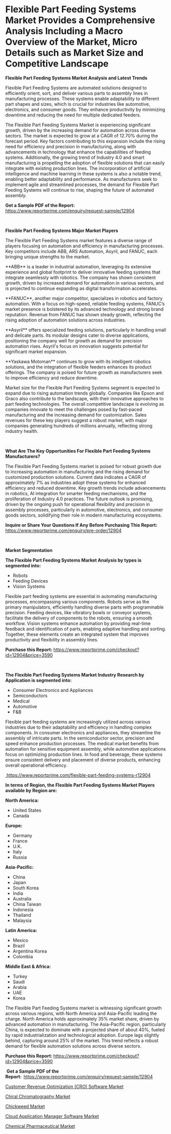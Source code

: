 <p><h1>Flexible Part Feeding Systems Market Provides a Comprehensive Analysis Including a Macro Overview of the Market, Micro Details such as Market Size and Competitive Landscape</h1></p><p><strong>Flexible Part Feeding Systems Market Analysis and Latest Trends</strong></p>
<p><p>Flexible Part Feeding Systems are automated solutions designed to efficiently orient, sort, and deliver various parts to assembly lines in manufacturing processes. These systems enable adaptability to different part shapes and sizes, which is crucial for industries like automotive, electronics, and consumer goods. They enhance productivity by minimizing downtime and reducing the need for multiple dedicated feeders.</p><p>The Flexible Part Feeding Systems Market is experiencing significant growth, driven by the increasing demand for automation across diverse sectors. The market is expected to grow at a CAGR of 12.70% during the forecast period. Key factors contributing to this expansion include the rising need for efficiency and precision in manufacturing, along with advancements in technology that enhance the capabilities of feeding systems. Additionally, the growing trend of Industry 4.0 and smart manufacturing is propelling the adoption of flexible solutions that can easily integrate with existing production lines. The incorporation of artificial intelligence and machine learning in these systems is also a notable trend, enabling better adaptability and performance. As manufacturers seek to implement agile and streamlined processes, the demand for Flexible Part Feeding Systems will continue to rise, shaping the future of automated assembly.</p></p>
<p><strong>Get a Sample PDF of the Report:&nbsp;</strong> <a href="https://www.reportprime.com/enquiry/request-sample/12904?utm_campaign=120&utm_medium=2&utm_source=Github&utm_content=ia&utm_term=27112024&utm_id=flexible-part-feeding-systems">https://www.reportprime.com/enquiry/request-sample/12904</a></p>
<p>&nbsp;</p>
<p><strong>Flexible Part Feeding Systems Major Market Players</strong></p>
<p><p>The Flexible Part Feeding Systems market features a diverse range of players focusing on automation and efficiency in manufacturing processes. Key competitors include ABB, ARS Automation, Asyril, and FANUC, each bringing unique strengths to the market.</p><p>**ABB** is a leader in industrial automation, leveraging its extensive experience and global footprint to deliver innovative feeding systems that integrate seamlessly with robotics. The company has shown consistent growth, driven by increased demand for automation in various sectors, and is projected to continue expanding as digital transformation accelerates.</p><p>**FANUC**, another major competitor, specializes in robotics and factory automation. With a focus on high-speed, reliable feeding systems, FANUC’s market presence is bolstered by its advanced technology and strong brand reputation. Revenue from FANUC has shown steady growth, reflecting the rising adoption of automation solutions across industries.</p><p>**Asyril** offers specialized feeding solutions, particularly in handling small and delicate parts. Its modular designs cater to diverse applications, positioning the company well for growth as demand for precision automation rises. Asyril's focus on innovation suggests potential for significant market expansion.</p><p>**Yaskawa Motoman** continues to grow with its intelligent robotics solutions, and the integration of flexible feeders enhances its product offerings. The company is poised for future growth as manufacturers seek to improve efficiency and reduce downtime.</p><p>Market size for the Flexible Part Feeding Systems segment is expected to expand due to rising automation trends globally. Companies like Epson and Graco also contribute to the landscape, with their innovative approaches to part feeding technologies. The overall competitive landscape is evolving as companies innovate to meet the challenges posed by fast-paced manufacturing and the increasing demand for customization. Sales revenues for these key players suggest a robust market, with major companies generating hundreds of millions annually, reflecting strong industry health.</p></p>
<p>&nbsp;</p>
<p><strong>What Are The Key Opportunities For Flexible Part Feeding Systems Manufacturers?</strong></p>
<p><p>The Flexible Part Feeding Systems market is poised for robust growth due to increasing automation in manufacturing and the rising demand for customized production solutions. Current data indicates a CAGR of approximately 7% as industries adopt these systems for enhanced efficiency and reduced downtime. Key growth trends include advancements in robotics, AI integration for smarter feeding mechanisms, and the proliferation of Industry 4.0 practices. The future outlook is promising, driven by the ongoing push for operational flexibility and precision in assembly processes, particularly in automotive, electronics, and consumer goods sectors, solidifying their role in modern manufacturing ecosystems.</p></p>
<p><strong>Inquire or Share Your Questions If Any Before Purchasing This Report:</strong> <a href="https://www.reportprime.com/enquiry/pre-order/12904?utm_campaign=120&utm_medium=2&utm_source=Github&utm_content=ia&utm_term=27112024&utm_id=flexible-part-feeding-systems">https://www.reportprime.com/enquiry/pre-order/12904</a></p>
<p>&nbsp;</p>
<p><strong>Market Segmentation</strong></p>
<p><strong>The Flexible Part Feeding Systems Market Analysis by types is segmented into:</strong></p>
<p><ul><li>Robots</li><li>Feeding Devices</li><li>Vision Systems</li></ul></p>
<p><p>Flexible part feeding systems are essential in automating manufacturing processes, encompassing various components. Robots serve as the primary manipulators, efficiently handling diverse parts with programmable precision. Feeding devices, like vibratory bowls or conveyor systems, facilitate the delivery of components to the robots, ensuring a smooth workflow. Vision systems enhance automation by providing real-time feedback and identification of parts, enabling adaptive handling and sorting. Together, these elements create an integrated system that improves productivity and flexibility in assembly lines.</p></p>
<p><strong>Purchase this Report:&nbsp;</strong><a href="https://www.reportprime.com/checkout?id=12904&price=3590&utm_campaign=120&utm_medium=2&utm_source=Github&utm_content=ia&utm_term=27112024&utm_id=flexible-part-feeding-systems">https://www.reportprime.com/checkout?id=12904&price=3590</a></p>
<p>&nbsp;</p>
<p><strong>The Flexible Part Feeding Systems Market Industry Research by Application is segmented into:</strong></p>
<p><ul><li>Consumer Electronics and Appliances</li><li>Semiconductors</li><li>Medical</li><li>Automotive</li><li>F&B</li></ul></p>
<p><p>Flexible part feeding systems are increasingly utilized across various industries due to their adaptability and efficiency in handling complex components. In consumer electronics and appliances, they streamline the assembly of intricate parts. In the semiconductor sector, precision and speed enhance production processes. The medical market benefits from automation for sensitive equipment assembly, while automotive applications focus on optimizing production lines. In food and beverage, these systems ensure consistent delivery and placement of diverse products, enhancing overall operational efficiency.</p></p>
<p><a href="https://www.reportprime.com/flexible-part-feeding-systems-r12904?utm_campaign=120&utm_medium=2&utm_source=Github&utm_content=ia&utm_term=27112024&utm_id=flexible-part-feeding-systems">&nbsp;https://www.reportprime.com/flexible-part-feeding-systems-r12904</a></p>
<p><strong>In terms of Region, the Flexible Part Feeding Systems Market Players available by Region are:</strong></p>
<p>
    <p> <strong> North America: </strong>
        <ul>
            <li>United States</li>
            <li>Canada</li>
        </ul>
        </p> 
    <p> <strong> Europe: </strong>
        <ul>
            <li>Germany</li>
            <li>France</li>
            <li>U.K.</li>
            <li>Italy</li>
            <li>Russia</li>
        </ul>
        </p> 
    <p> <strong> Asia-Pacific: </strong>
        <ul>
            <li>China</li>
            <li>Japan</li>
            <li>South Korea</li>
            <li>India</li>
            <li>Australia</li>
            <li>China Taiwan</li>
            <li>Indonesia</li>
            <li>Thailand</li>
            <li>Malaysia</li>
        </ul>
        </p> 
    <p> <strong> Latin America: </strong>
        <ul>
            <li>Mexico</li>
            <li>Brazil</li>
            <li>Argentina Korea</li>
            <li>Colombia</li>
        </ul>
        </p> 
    <p> <strong> Middle East & Africa: </strong>
        <ul>
            <li>Turkey</li>
            <li>Saudi</li>
            <li>Arabia</li>
            <li>UAE</li>
            <li>Korea</li>
        </ul>
    </p>
    </p>
<p><p>The Flexible Part Feeding Systems market is witnessing significant growth across various regions, with North America and Asia-Pacific leading the charge. North America holds approximately 35% market share, driven by advanced automation in manufacturing. The Asia-Pacific region, particularly China, is expected to dominate with a projected share of about 40%, fueled by rapid industrialization and technological adoption. Europe lags slightly behind, capturing around 25% of the market. This trend reflects a robust demand for flexible automation solutions across diverse sectors.</p></p>
<p><strong>Purchase this Report: </strong><a href="https://www.reportprime.com/checkout?id=12904&price=3590&utm_campaign=120&utm_medium=2&utm_source=Github&utm_content=ia&utm_term=27112024&utm_id=flexible-part-feeding-systems">https://www.reportprime.com/checkout?id=12904&price=3590</a></p>
<p>&nbsp;<strong>Get a Sample PDF of the Report:&nbsp;&nbsp;</strong><a href="https://www.reportprime.com/enquiry/request-sample/12904?utm_campaign=120&utm_medium=2&utm_source=Github&utm_content=ia&utm_term=27112024&utm_id=flexible-part-feeding-systems">https://www.reportprime.com/enquiry/request-sample/12904</a></p>
<p><strong></strong></p>
<p><p><a href="https://issuu.com/reportprime-2/docs/customer-revenue-optimization-cro-s_3e6f9414a0feb7?utm_campaign=120&utm_medium=2&utm_source=Github&utm_content=ia&utm_term=27112024&utm_id=flexible-part-feeding-systems">Customer Revenue Optimization (CRO) Software Market</a></p><p><a href="https://www.linkedin.com/pulse/comprehensive-report-chiral-chromatography-market-types-ihzge?utm_campaign=120&utm_medium=2&utm_source=Github&utm_content=ia&utm_term=27112024&utm_id=flexible-part-feeding-systems">Chiral Chromatography Market</a></p><p><a href="https://www.linkedin.com/pulse/chickweed-market-analysis-size-dynamics-expected-growth-bijge?utm_campaign=120&utm_medium=2&utm_source=Github&utm_content=ia&utm_term=27112024&utm_id=flexible-part-feeding-systems">Chickweed Market</a></p><p><a href="https://issuu.com/reportprime-2/docs/cloud-application-manager-software-_0eb5d5c10980d3?utm_campaign=120&utm_medium=2&utm_source=Github&utm_content=ia&utm_term=27112024&utm_id=flexible-part-feeding-systems">Cloud Application Manager Software Market</a></p><p><a href="https://www.linkedin.com/pulse/chemical-pharmaceutical-market-revenue-demand-forecast-45-cagr-teeqf?utm_campaign=120&utm_medium=2&utm_source=Github&utm_content=ia&utm_term=27112024&utm_id=flexible-part-feeding-systems">Chemical Pharmaceutical Market</a></p></p>
